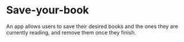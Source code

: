 # Save-your-book
An app allows users to save their desired books and the ones they are currently reading, and remove them once they finish.
